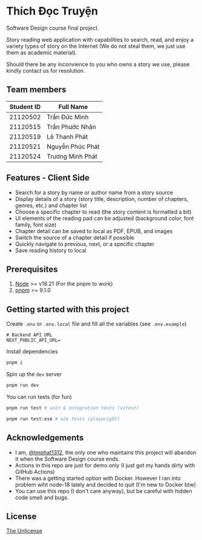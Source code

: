 # Thích Đọc Truyện

Software Design course final project.

Story reading web application with capabilities to search, read, and enjoy a variety types of story on the Internet (We do not steal them, we just use them as academic material).

Should there be any inconvience to you who owns a story we use, please kindly contact us for resolution.

## Team members

| Student ID | Full Name        |
| ---------- | ---------------- |
| 21120502   | Trần Đức Minh    |
| 21120515   | Trần Phước Nhân  |
| 21120519   | Lê Thanh Phát    |
| 21120521   | Nguyễn Phúc Phát |
| 21120524   | Trương Minh Phát |

## Features - Client Side

- Search for a story by name or author name from a story source
- Display details of a story (story title, description, number of chapters, genres, etc.) and chapter list
- Choose a specific chapter to read (the story content is formatted a bit)
- UI elements of the reading pad can be adjusted (background color, font family, font size)
- Chapter detail can be saved to local as PDF, EPUB, and images
- Switch the source of a chapter detail if possible
- Quickly navigate to previous, next, or a specific chapter
- Save reading history to local

## Prerequisites

1. [Node](https://nodejs.org/en) >= v18.21 (For the pnpm to work)
2. [pnpm](https://pnpm.io/) >= 9.1.0

## Getting started with this project

Create `.env` or `.env.local` file and fill all the variables (see `.env.example`)

```
# Backend API URL
NEXT_PUBLIC_API_URL=
```

Install dependencies

```bash
pnpm i
```

Spin up the `dev` server

```bash
pnpm run dev
```

You can run tests (for fun)

```bash
pnpm run test # unit & integration tests (vitest)
```

```bash
pnpm run test:ese # e2e tests (playwright)
```

## Acknowledgements

- I am, [@tmphat1312](https://github.com/tmphat1312), the only one who maintains this project will abandon it when the Software Design course ends.
- Actions in this repo are just for demo only (I just got my hands dirty with GitHub Actions)
- There was a getting started option with Docker. However I ran into problem wiht node-18 lately and decided to quit (I'm new to Docker btw)
- You can use this repo (I don't care anyway), but be careful with hidden code smell and bugs.

## License

[The Unlicense](https://choosealicense.com/licenses/unlicense/#)
